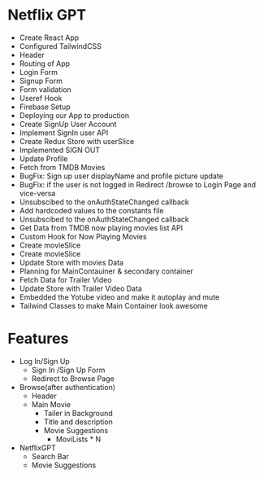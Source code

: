 # Netflix GPT

- Create React App
- Configured TailwindCSS
- Header
- Routing of App
- Login Form
- Signup Form
- Form validation 
- Useref Hook
- Firebase Setup
- Deploying our App to production
- Create SignUp User Account
- Implement SignIn user API
- Create Redux Store with userSlice 
- Implemented SIGN OUT
- Update Profile
- Fetch from TMDB Movies
- BugFix: Sign up user displayName and profile picture update
- BugFix: if the user is not logged in Redirect /browse to Login Page and vice-versa
- Unsubscibed to the onAuthStateChanged callback
- Add hardcoded values to the constants file
- Unsubscibed to the onAuthStateChanged callback
- Get Data from TMDB now playing movies list API
- Custom Hook for Now Playing Movies
- Create movieSlice
- Create movieSlice
- Update Store with movies Data
- Planning for MainContauiner & secondary container
- Fetch Data for Trailer Video
- Update Store with Trailer Video Data
- Embedded the Yotube video and make it autoplay and mute
- Tailwind Classes to make Main Container look awesome



# Features
- Log In/Sign Up
    - Sign In /Sign Up Form
    - Redirect to Browse Page
- Browse(after authentication)
    - Header
    - Main Movie
        - Tailer in Background
        - Title and description
        - Movie Suggestions 
            - MoviLists * N
- NetflixGPT
    - Search Bar
    - Movie Suggestions